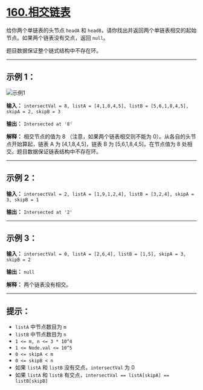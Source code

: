 # [160.相交链表](https://leetcode.cn/problems/intersection-of-two-linked-lists/description)

给你两个单链表的头节点 `headA` 和 `headB`，请你找出并返回两个单链表相交的起始节点。如果两个链表没有交点，返回 `null`。

题目数据保证整个链式结构中不存在环。

---

## 示例 1：

![示例1](../images/160.相交链表.jpg)

**输入：** `intersectVal = 8, listA = [4,1,8,4,5], listB = [5,6,1,8,4,5], skipA = 2, skipB = 3`

**输出：** `Intersected at '8'`

**解释：** 相交节点的值为 8 （注意，如果两个链表相交则不能为 0）。从各自的头节点开始算起，链表 A 为 [4,1,8,4,5]，链表 B 为 [5,6,1,8,4,5]。在节点值为 8 处相交。题目数据保证链表结构中不存在环。

---

## 示例 2：

**输入：** `intersectVal = 2, listA = [1,9,1,2,4], listB = [3,2,4], skipA = 3, skipB = 1`

**输出：** `Intersected at '2'`

---

## 示例 3：

**输入：** `intersectVal = 0, listA = [2,6,4], listB = [1,5], skipA = 3, skipB = 2`

**输出：** `null`

**解释：** 两个链表没有相交。

---

## 提示：

- `listA` 中节点数目为 `m`
- `listB` 中节点数目为 `n`
- `1 <= m, n <= 3 * 10^4`
- `1 <= Node.val <= 10^5`
- `0 <= skipA < m`
- `0 <= skipB < n`
- 如果 `listA` 和 `listB` 没有交点，`intersectVal` 为 0
- 如果 `listA` 和 `listB` 有交点，`intersectVal == listA[skipA] == listB[skipB]` 